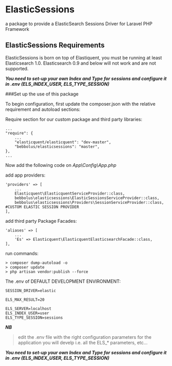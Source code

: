 # ElasticSessions
a package to provide a ElasticSearch Sessions Driver for Laravel PHP Framework

## ElasticSessions Requirements
ElasticSessions is born on top of Elastiquent, you must be running at least Elasticsearch 1.0. Elasticsearch 0.9 and below will not work and are not supported.

_**You need to set-up your own Index and Type for sessions and configure it in .env (ELS_INDEX_USER, ELS_TYPE_SESSION)**_

###Set up the use of this package

To begin configuration, first update the composer.json with the relative requirement and autoload sections: 

Require section for our custom package and third party libraries:

    ...
    "require": {
        ...
        "elasticquent/elasticquent": "dev-master",
        "bebbolus/elasticsessions": "master",
    },
    ...
      
Now add the following code on _App\Config\App.php_

add app providers:

    'providers' => [
        ...
        Elasticquent\ElasticquentServiceProvider::class,
        bebbolus\elasticsessions\ElasticSessionsServiceProvider::class,
        bebbolus\elasticsessions\Providers\SessionServiceProvider::class, #CUSTOM ELASTIC SESSION PROVIDER
    ],
    
add third party Package Facades:

    'aliases' => [
        ...
        'Es' => Elasticquent\ElasticquentElasticsearchFacade::class,
    ],
    
run commands:

    > composer dump-autoload -o
    > composer update
    > php artisan vendor:publish --force

    
The .env of DEFAULT DEVELOPMENT ENVIRONMENT:

    
    SESSION_DRIVER=elastic
   
    ELS_MAX_RESULT=20
    
    ELS_SERVER=localhost
    ELS_INDEX_USER=user
    ELS_TYPE_SESSION=sessions
    
**_NB_**

> edit the .env file with the right configuration parameters
> for the application you will develp 
> i.e. all the ELS_* parameters, etc...

_**You need to set-up your own Index and Type for sessions and configure it in .env (ELS_INDEX_USER, ELS_TYPE_SESSION)**_
